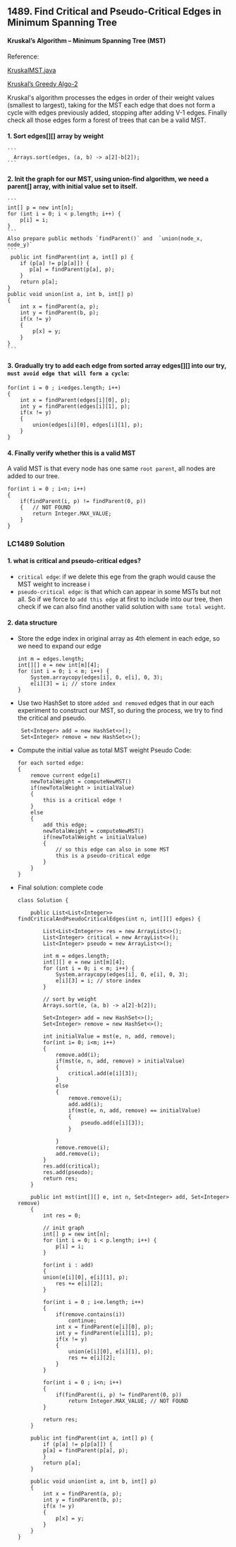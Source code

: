 ## 1489. Find Critical and Pseudo-Critical Edges in Minimum Spanning Tree

####  Kruskal’s Algorithm – Minimum Spanning Tree (MST)

Reference:

[KruskalMST.java](https://algs4.cs.princeton.edu/43mst/KruskalMST.java.html)

[Kruskal’s Greedy Algo-2](https://www.geeksforgeeks.org/kruskals-minimum-spanning-tree-algorithm-greedy-algo-2/)

Kruskal's algorithm processes the edges in order of their weight values (smallest to largest), taking for the MST each edge that does not form a cycle with edges previously added, stopping after adding V-1 edges. Finally check all those edges form a forest of trees that can be a valid MST.
#### 1. Sort edges[][] array by weight
	```
	  Arrays.sort(edges, (a, b) -> a[2]-b[2]);	
	```
#### 2. Init the graph for our MST, using union-find algorithm, we need a parent[] array, with initial value set to itself. 
	```
	int[] p = new int[n];
	for (int i = 0; i < p.length; i++) {
		p[i] = i;
	}
	```
	Also prepare public methods `findParent()` and 	`union(node_x, node_y)`
	```
	 public int findParent(int a, int[] p) {
        if (p[a] != p[p[a]]) {
           p[a] = findParent(p[a], p);
        }
        return p[a];
    }
    public void union(int a, int b, int[] p)
    {
        int x = findParent(a, p);
        int y = findParent(b, p);
        if(x != y)
        {
            p[x] = y;
        }
    }
	```
#### 3. Gradually try to add each edge from sorted array edges[][] into our try, `must avoid edge that will form a cycle`:
```
for(int i = 0 ; i<edges.length; i++)
{
	int x = findParent(edges[i][0], p);
	int y = findParent(edges[i][1], p);	
	if(x != y)
	{
		union(edges[i][0], edges[i][1], p);
	}
}
```
#### 4. Finally verify whether this is a valid MST
A valid MST is that every node has one same `root parent`,  all nodes are added to our tree.
```
for(int i = 0 ; i<n; i++)
{
	if(findParent(i, p) != findParent(0, p))
	{	// NOT FOUND
		return Integer.MAX_VALUE; 
	}
}        
```
### LC1489 Solution
#### 1. what is critical and pseudo-critical edges?
* `critical edge`:  if we delete this ege from the graph would cause the MST weight to increase i
* `pseudo-critical edge`:  is that which can appear in some MSTs but not all.
	So if we force to `add this edge` at first to include into our tree, then check if we can also find another valid solution with `same total weight`.
#### 2. data structure 
* Store the edge index in original array as 4th element in each edge, so we need to expand our edge
	```
	int m = edges.length;
	int[][] e = new int[m][4];
	for (int i = 0; i < m; i++) {
		System.arraycopy(edges[i], 0, e[i], 0, 3);
	    e[i][3] = i; // store index
	}
	```
* Use two HashSet<Integer> to store `added and removed` edges that in our each experiment to construct our MST, so during the process, we try to find the critical and pseudo.
	```
	 Set<Integer> add = new HashSet<>();
	 Set<Integer> remove = new HashSet<>();
	```
* Compute the initial value as total MST weight
	Pseudo Code:
	```
	for each sorted edge: 
	{
		remove current edge[i]
		newTotalWeight = computeNewMST()
		if(newTotalWeight > initialValue)
		{
			this is a critical edge !
		}
		else
		{
			add this edge;
			newTotalWeight = computeNewMST()
			if(newTotalWeight = initialValue)
			{
				// so this edge can also in some MST
				this is a pseudo-critical edge
			}
		}
	}
	```	
* Final solution: complete code
	```
	class Solution {
	
		public List<List<Integer>> findCriticalAndPseudoCriticalEdges(int n, int[][] edges) {
		
			List<List<Integer>> res = new ArrayList<>();
			List<Integer> critical = new ArrayList<>();
			List<Integer> pseudo = new ArrayList<>();
			
			int m = edges.length;
			int[][] e = new int[m][4];
			for (int i = 0; i < m; i++) {
				System.arraycopy(edges[i], 0, e[i], 0, 3);
				e[i][3] = i; // store index
			}
			
			// sort by weight
			Arrays.sort(e, (a, b) -> a[2]-b[2]);

			Set<Integer> add = new HashSet<>();
			Set<Integer> remove = new HashSet<>();
			
			int initialValue = mst(e, n, add, remove);
			for(int i= 0; i<m; i++)
			{
				remove.add(i);
				if(mst(e, n, add, remove) > initialValue)
				{
					critical.add(e[i][3]); 
				}
				else 
				{
					remove.remove(i);
					add.add(i);
					if(mst(e, n, add, remove) == initialValue)
					{
						pseudo.add(e[i][3]);
					}
					
				}
				remove.remove(i);
				add.remove(i);
			}
			res.add(critical);
			res.add(pseudo);
			return res;
		}
		
		public int mst(int[][] e, int n, Set<Integer> add, Set<Integer> remove)
		{
			int res = 0;
		
			// init graph
			int[] p = new int[n];
			for (int i = 0; i < p.length; i++) {
				p[i] = i;
			}
		
			for(int i : add)
			{
			union(e[i][0], e[i][1], p);
				res += e[i][2];
			}

			for(int i = 0 ; i<e.length; i++)
			{
				if(remove.contains(i))
					continue;
				int x = findParent(e[i][0], p);
				int y = findParent(e[i][1], p);
				if(x != y)
				{
					union(e[i][0], e[i][1], p);
					res += e[i][2];
				}
			}

			for(int i = 0 ; i<n; i++)
			{
				if(findParent(i, p) != findParent(0, p))
					return Integer.MAX_VALUE; // NOT FOUND
			}
			
			return res;
		}

		public int findParent(int a, int[] p) {
			if (p[a] != p[p[a]]) {
			p[a] = findParent(p[a], p);
			}
			return p[a];
		}

		public void union(int a, int b, int[] p)
		{
			int x = findParent(a, p);
			int y = findParent(b, p);
			if(x != y)
			{
				p[x] = y;
			}
		}
	}
	```
